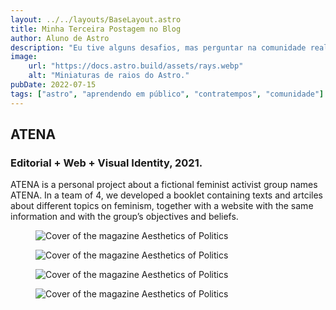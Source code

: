 ```yaml
---
layout: ../../layouts/BaseLayout.astro
title: Minha Terceira Postagem no Blog
author: Aluno de Astro
description: "Eu tive alguns desafios, mas perguntar na comunidade realmente me ajudou!"
image:
    url: "https://docs.astro.build/assets/rays.webp"
    alt: "Miniaturas de raios do Astro."
pubDate: 2022-07-15
tags: ["astro", "aprendendo em público", "contratempos", "comunidade"]
---
```

<h2 id="AES">ATENA</h2>
            <h3>Editorial + Web + Visual Identity, 2021.</h3>
<p>ATENA is a personal project about a fictional feminist activist group names ATENA. In a team of
                    4, we developed a booklet containing texts and artciles about different topics on feminism,
                    together with a website with the same information and with the group’s objectives and beliefs.</p>
                <figure><img src="/ATENA.png" alt= "Cover of the magazine Aesthetics of Politics" class="image2"></figure>
                <figure><img src="/ATENA2.png" alt= "Cover of the magazine Aesthetics of Politics" class="image2"></figure>
                <figure><img src="/ATENA3.png" alt= "Cover of the magazine Aesthetics of Politics" class="image2"></figure>
                <figure><img src="/ATENA4.png" alt= "Cover of the magazine Aesthetics of Politics" class="image2"></figure>